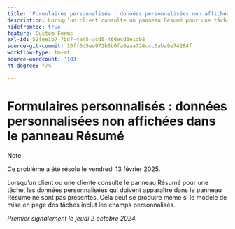 ```yaml
---
title: 'Formulaires personnalisés : données personnalisées non affichées dans le panneau Résumé'
description: Lorsqu’un client consulte un panneau Résumé pour une tâche, les données personnalisées qui doivent apparaître dans le panneau Résumé ne sont pas présentes. Cela peut se produire même si le modèle de mise en page des tâches inclut les champs personnalisés.
hidefromtoc: true
feature: Custom Forms
exl-id: 52fee1b7-7bd7-4a45-acd5-466ecd3e1db8
source-git-commit: 10ff0d5ee972b5b0fa0eaa724ccc6aba9e74284f
workflow-type: tm+mt
source-wordcount: '103'
ht-degree: 77%

---
```


# Formulaires personnalisés : données personnalisées non affichées dans le panneau Résumé

>[!NOTE]
>
>Ce problème a été résolu le vendredi 13 février 2025.

Lorsqu’un client ou une cliente consulte le panneau Résumé pour une tâche, les données personnalisées qui doivent apparaître dans le panneau Résumé ne sont pas présentes. Cela peut se produire même si le modèle de mise en page des tâches inclut les champs personnalisés.

_Premier signalement le jeudi 2 octobre 2024._
